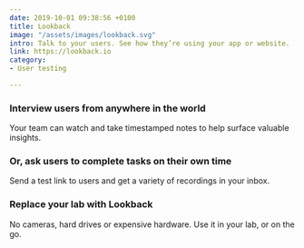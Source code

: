 ```yaml
---
date: 2019-10-01 09:38:56 +0100
title: Lookback
image: "/assets/images/lookback.svg"
intro: Talk to your users. See how they’re using your app or website.
link: https://lookback.io
category:
- User testing

---
```

### Interview users from anywhere in the world

Your team can watch and take timestamped notes to help surface valuable insights.

### Or, ask users to complete tasks on their own time

Send a test link to users and get a variety of recordings in your inbox.

### Replace your lab with Lookback

No cameras, hard drives or expensive hardware. Use it in your lab, or on the go.